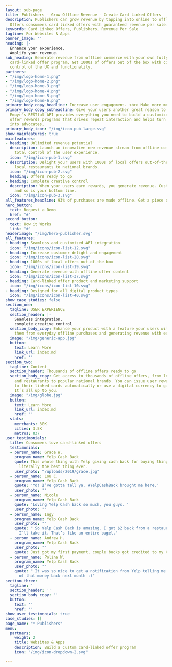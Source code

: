 ```yaml
---
layout: sub-page
title: Publishers - Grow Offline Revenue - Create Card Linked Offers
description: Publishers can grow revenue by tapping into online to offline commerce.
  Offers consumers card linked offers with guaranteed revenue per sale.
keywords: Card Linked Offers, Publishers, Revenue Per Sale
tagline: For Websites & Apps
banner_image: ''
heading: |-
  Enhance your experience.
  Amplify your revenue.
sub_heading: Generate revenue from offline commerce with your own fully customized
  card-linked offer program. Get 1000s of offers out of the box with complete creative
  control of the UX and functionality.
partners:
- "/img/logo-home-1.png"
- "/img/logo-home-2.png"
- "/img/logo-home-3.png"
- "/img/logo-home-4.png"
- "/img/logo-home-5.png"
- "/img/logo-home-6.png"
primary_body_copy_headline: Increase user engagement. <br> Make more money.
primary_body_copy_subheadline: Give your users another great reason to open your app.
  Empyr's RESTful API provides everything you need to build a customized card-linked
  offer rewards programs that drives repeat interaction and helps turn your users
  into advocates.
primary_body_icon: "/img/icon-pub-large.svg"
show_mainfeatures: true
mainfeatures:
- heading: Unlimited revenue potential
  description: Launch an innovative new revenue stream from offline commerce with
    total control of the user experience.
  icon: "/img/icon-pub-1.svg"
- description: Delight your users with 1000s of local offers out-of-the-box, from
    local restaurants to national brands.
  icon: "/img/icon-pub-2.svg"
  heading: Offers ready to go
- heading: Complete creative control
  description: When your users earn rewards, you generate revenue. Customers are happier,
    and so is your bottom line.
  icon: "/img/icon-pub-3.svg"
all_features_headline: 93% of purchases are made offline. Get a piece of the pie.
hero_button:
  text: Request a Demo
  href: "#"
second_button:
  text: How it Works
  link: "#"
headerimage: "/img/hero-publisher.svg"
all_features:
- heading: Seamless and customized API integration
  icon: "/img/icons/icon-list-12.svg"
- heading: Increase customer delight and engagement
  icon: "/img/icons/icon-list-20.svg"
- heading: 1000s of local offers out-of-the-box
  icon: "/img/icons/icon-list-19.svg"
- heading: Generate revenue with offline offer content
  icon: "/img/icons/icon-list-37.svg"
- heading: Card-linked offer product and marketing support
  icon: "/img/icons/icon-list-10.svg"
- heading: Designed for all digital product types
  icon: "/img/icons/icon-list-40.svg"
show_case_studies: false
section_one:
  tagline: USER EXPERIENCE
  section_header: |-
    Seamless integration,
    complete creative control
  section_body_copy: Enhance your product with a feature your users will love, rewarding
    them from everyday offline purchases and generating revenue with each transaction.
  image: "/img/generic-app.jpg"
  button:
    text: Learn More
    link_url: index.md
    href: ''
section_two:
  tagline: Content
  section_header: Thousands of offline offers ready to go
  section_body_copy: Get access to thousands of offline offers, from local stores
    and restaurants to popular national brands. You can issue user rewards direct
    to their linked cards automatically or use a digital currency to gamify your product.
    It’s all up to you.
  image: "/img/globe.jpg"
  button:
    text: Learn More
    link_url: index.md
    href: ''
  stats:
    merchants: 30K
    cities: 3.5K
    metros: 837
user_testimonials:
  title: Consumers love card-linked offers
  testimonials:
  - person_name: Grace W.
    program_name: Yelp Cash Back
    quote: This whole thing with Yelp giving cash back for buying things online is
      literally the best thing ever.
    user_photo: "/uploads/2019/grace.jpg"
  - person_name: Lou C.
    program_name: Yelp Cash Back
    quote: 'Yo! I’ve gotta tell ya. #YelpCashBack brought me here.'
    user_photo: ''
  - person_name: Nicole
    program_name: Yelp Cash Back
    quote: 'Loving Yelp Cash back so much, you guys. '
    user_photo: ''
  - person_name: Ingy
    program_name: Yelp Cash Back
    user_photo: ''
    quote: " So Yelp Cash Back is amazing. I got $2 back from a restaurant in credit.
      I’ll take it. That’s like an entire bagel."
  - person_name: Andrew H.
    program_name: Yelp Cash Back
    user_photo: ''
    quote: Just got my first payment, couple bucks got credited to my CC, sweet!
  - person_name: Polina W.
    program_name: Yelp Cash Back
    user_photo: ''
    quote: " It was so nice to get a notification from Yelp telling me I’ll see some
      of that money back next month :)"
section_three:
  tagline: ''
  section_header: ''
  section_body_copy: ''
  button:
    text: ''
    href: ''
show_user_testimonials: true
case_studies: []
page_name: "* Publishers"
menu:
  partners:
    weight: 2
    title: Websites & Apps
    description: Build a custom card-linked offer program
    icon: "/img/icon-dropdown-2.svg"

---
```

